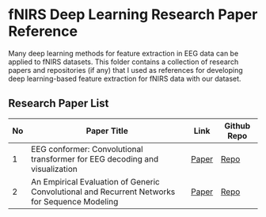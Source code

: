# fNIRS Deep Learning Research Paper Reference

Many deep learning methods for feature extraction in EEG data can be applied to fNIRS datasets. This folder contains a collection of research papers and repositories (if any) that I used as references for developing deep learning-based feature extraction for fNIRS data with our dataset.

## Research Paper List

| No  | Paper Title                                                                                   | Link                                                  | Github Repo                                       |
| --- | --------------------------------------------------------------------------------------------- | ----------------------------------------------------- | ------------------------------------------------- |
| 1   | EEG conformer: Convolutional transformer for EEG decoding and visualization                   | [Paper](https://ieeexplore.ieee.org/document/9991178) | [Repo](https://github.com/eeyhsong/EEG-Conformer) |
| 2   | An Empirical Evaluation of Generic Convolutional and Recurrent Networks for Sequence Modeling | [Paper](https://arxiv.org/abs/1803.01271)             | [Repo](https://github.com/locuslab/TCN)           |
